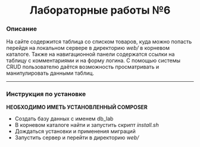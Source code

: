 <h1 style="text-align: center"> Лабораторные работы №6 </h1>

### Описание 
На сайте содержится таблица со списком товаров, куда можно попасть перейдя на локальном сервере в директорию *web/* в корневом каталоге.
Также на навигационной панели содержатся ссылки на таблицу с комментариями и на форму логина.
С помощью системы CRUD пользователю даётся возможность просматривать и манипулировать данными таблиц.

------------

### Инструкция по установке
**НЕОБХОДИМО ИМЕТЬ УСТАНОВЛЕННЫЙ COMPOSER**
- Создать базу данных с именем db_lab
- В корневом каталоге найти и запустить скрипт *install.sh*
- Дождаться установки и применения миграций
- Запустить сервер и перейти в директорию *web/*